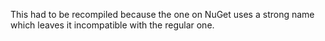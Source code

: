 This had to be recompiled because the one on NuGet uses a strong name which leaves it incompatible with the regular one.